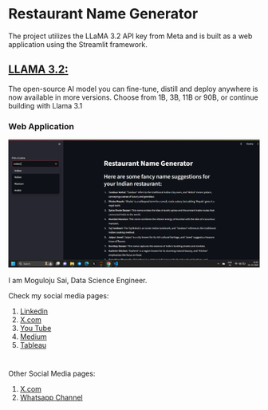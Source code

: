# Restaurant Name Generator 
The project utilizes the LLaMA 3.2 API key from Meta and is built as a web application using the Streamlit framework.
## [LLAMA 3.2:](https://www.llama.com)
The open-source AI model you can fine-tune, distill and deploy anywhere is now available in more versions. Choose from 1B, 3B, 11B or 90B, or continue building with Llama 3.1

### Web Application
![image alt](https://github.com/Saimoguloju/Restaurant-Name-Generator/blob/master/Website.png)

I am Moguloju Sai, Data Science Engineer.

Check my social media pages:
1. [Linkedin](https://www.linkedin.com/in/moguloju-sai-2b060b228)
2. [X.com](https://twitter.com/MogulojuSai2)
3. [You Tube](https://www.youtube.com/@Moguloju_Sai)
4. [Medium](https://medium.com/@saimoguloju2)
5. [Tableau](https://public.tableau.com/app/profile/moguloju.sai)

#

Other Social Media pages:
1. [X.com](https://twitter.com/SmartMachines1?t=mZg1j9Z_V8WWzvlkl4027Q&s=09)
2. [Whatsapp Channel](https://www.whatsapp.com/channel/0029Va9NAvs1SWstruaF3x41)
